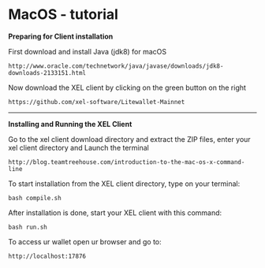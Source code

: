 <!-- TITLE: Mac Os Tutorial -->
<!-- SUBTITLE: A quick summary of Mac Os Tutorial -->

# MacOS - tutorial
**Preparing for Client installation**

First download and install Java (jdk8) for macOS


```text
http://www.oracle.com/technetwork/java/javase/downloads/jdk8-downloads-2133151.html
```


Now download the XEL client by clicking on the green button on the right


```text
https://github.com/xel-software/Litewallet-Mainnet
```


-----

**Installing and Running the XEL Client**

Go to the xel client download directory and extract the ZIP files, enter your xel client directory and Launch the terminal


```text
http://blog.teamtreehouse.com/introduction-to-the-mac-os-x-command-line
```


To start installation from the XEL client directory, type on your terminal:


```text
bash compile.sh
```


After installation is done, start your XEL client with this command:


```text
bash run.sh
```


To access ur wallet open ur browser and go to:


```text
http://localhost:17876
```
